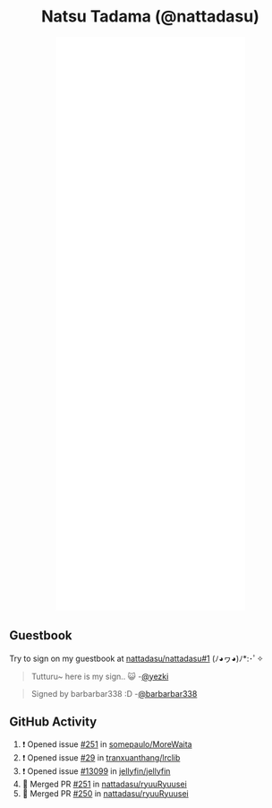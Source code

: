 <div align="center">

# Natsu Tadama (@nattadasu)

![Github Metrics](github-metrics.svg)
</div>

## Guestbook

Try to sign on my guestbook at [nattadasu/nattadasu#1](https://github.com/nattadasu/nattadasu/issues/1) (ﾉ◕ヮ◕)ﾉ\*:･ﾟ✧

<!--START:guestbook-->
> Tutturu~  here is my sign.. :smiley_cat: 
-[@yezki](https://github.com/yezki)

> Signed by barbarbar338 :D
-[@barbarbar338](https://github.com/barbarbar338)
<!--END:guestbook-->

## GitHub Activity
<!--START_SECTION:activity-->
1. ❗ Opened issue [#251](https://github.com/somepaulo/MoreWaita/issues/251) in [somepaulo/MoreWaita](https://github.com/somepaulo/MoreWaita)
2. ❗ Opened issue [#29](https://github.com/tranxuanthang/lrclib/issues/29) in [tranxuanthang/lrclib](https://github.com/tranxuanthang/lrclib)
3. ❗ Opened issue [#13099](https://github.com/jellyfin/jellyfin/issues/13099) in [jellyfin/jellyfin](https://github.com/jellyfin/jellyfin)
4. 🎉 Merged PR [#251](https://github.com/nattadasu/ryuuRyuusei/pull/251) in [nattadasu/ryuuRyuusei](https://github.com/nattadasu/ryuuRyuusei)
5. 🎉 Merged PR [#250](https://github.com/nattadasu/ryuuRyuusei/pull/250) in [nattadasu/ryuuRyuusei](https://github.com/nattadasu/ryuuRyuusei)
<!--END_SECTION:activity-->
